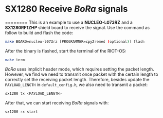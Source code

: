 # SX1280 Receive *BoRa* signals
========
This is an example to use a **NUCLEO-L073RZ** and a **SX1280RF1ZHP** shield board to receive the signal. 
Use the command as follow to build and flash the code:
```bash
make BOARD=nucleo-l073rz [PROGRAMMER=cpy2remed (optional)] flash
```
After the binary is flashed, start the terminal of the RIOT-OS:
```bash
make term
```
*BoRa* uses implicit header mode, which requires setting the packet length. However, we find we need to transmit once packet with the certain length to correctly set the receiving packet length. Therefore, besides update the `PAYLOAD_LENGTH` in `default_config.h`, we also need to transmit a packet:
```bash
sx1280 tx <PAYLOAD_LENGTH>
```
After that, we can start receiving *BoRa* signals with:
```bash
sx1280 rx start
```